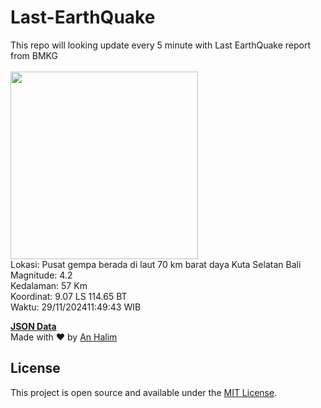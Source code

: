 # Last-EarthQuake
This repo will looking update every 5 minute with Last EarthQuake report from BMKG
<br>
<br>
<img src="https://static.bmkg.go.id/20241129114943.mmi.jpg" width="300"/>
<br>
Lokasi: Pusat gempa berada di laut 70 km barat daya Kuta Selatan Bali <br>
Magnitude: 4.2 <br>
Kedalaman: 57 Km <br>
Koordinat: 9.07 LS 114.65 BT <br>
Waktu: 29/11/202411:49:43 WIB <br>

<a href="./data/data.json">**JSON Data**</a>
<br>
Made with ❤️ by <a href="https://github.com/an-halim">An Halim</a>
## License

This project is open source and available under the [MIT License](LICENSE).
